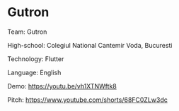 # Gutron

Team: Gutron

High-school: Colegiul National Cantemir Voda, Bucuresti

Technology: Flutter

Language: English

Demo: https://youtu.be/vh1XTNWftk8

Pitch: https://www.youtube.com/shorts/68FC0ZLw3dc
